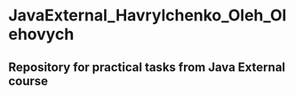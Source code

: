 # JavaExternal_Havrylchenko_Oleh_Olehovych
## Repository for practical tasks from Java External course
